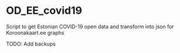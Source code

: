 # OD_EE_covid19

Script to get Estonian COVID-19 open data and transform into json for Koroonakaart.ee graphs

TODO: Add backups
